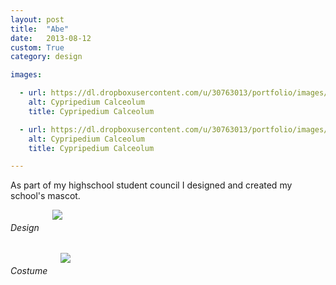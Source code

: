 ```yaml
---
layout: post
title:  "Abe"
date:   2013-08-12
custom: True
category: design

images:

  - url: https://dl.dropboxusercontent.com/u/30763013/portfolio/images/design/Abe/Abe-mascot.png
    alt: Cypripedium Calceolum
    title: Cypripedium Calceolum

  - url: https://dl.dropboxusercontent.com/u/30763013/portfolio/images/design/Abe/Abe-custom.jpg
    alt: Cypripedium Calceolum
    title: Cypripedium Calceolum

---
```

<div class="text-center">
<p>As part of my highschool student council I designed and created my school's mascot.</p>
<div class="row">
	<div class="six columns">
		<h6>Design</h6>
		<img src="https://dl.dropboxusercontent.com/u/30763013/portfolio/images/design/Abe/Abe-mascot.png">
	</div>
	<div class="six columns">
		<h6>Costume</h6>
		<img src="https://dl.dropboxusercontent.com/u/30763013/portfolio/images/design/Abe/Abe-custom.jpg">
	</div>
</div>